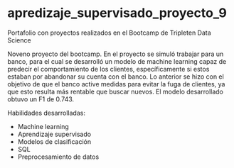 # apredizaje_supervisado_proyecto_9
Portafolio con proyectos realizados en el Bootcamp de Tripleten Data Science

Noveno proyecto del bootcamp. En el proyecto se simuló trabajar para un banco, para el cual se desarrolló un modelo de machine learning capaz de predecir el comportamiento de los clientes, específicamente si estos estaban por abandonar su cuenta con el banco. Lo anterior se hizo con el objetivo de que el banco active medidas para evitar la fuga de clientes, ya que esto resulta más rentable que buscar nuevos. El modelo desarrollado obtuvo un F1 de 0.743.

Habilidades desarrolladas:
- Machine learning
- Aprendizaje supervisado
- Modelos de clasificación
- SQL
- Preprocesamiento de datos
